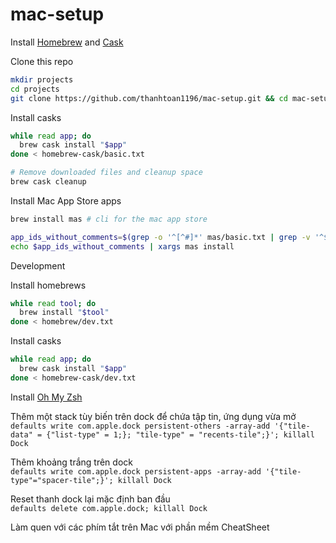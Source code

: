 # mac-setup

Install [Homebrew](https://brew.sh/) and [Cask](https://github.com/Homebrew/homebrew-cask)

Clone this repo
```sh
mkdir projects
cd projects
git clone https://github.com/thanhtoan1196/mac-setup.git && cd mac-setup
```

Install casks

```sh
while read app; do
  brew cask install "$app"
done < homebrew-cask/basic.txt
```



```sh
# Remove downloaded files and cleanup space
brew cask cleanup
```



Install Mac App Store apps

```sh
brew install mas # cli for the mac app store
```

```sh
app_ids_without_comments=$(grep -o '^[^#]*' mas/basic.txt | grep -v '^$')
echo $app_ids_without_comments | xargs mas install
```



Development



Install homebrews

```sh
while read tool; do
  brew install "$tool"
done < homebrew/dev.txt
```



Install casks

```sh
while read app; do
  brew cask install "$app"
done < homebrew-cask/dev.txt
```

Install [Oh My Zsh](https://github.com/robbyrussell/oh-my-zsh)

Thêm một stack tùy biến trên dock để chứa tập tin, ứng dụng vừa mở  
`defaults write com.apple.dock persistent-others -array-add '{"tile-data" = {"list-type" = 1;}; "tile-type" = "recents-tile";}'; killall Dock`

Thêm khoảng trắng trên dock  
`defaults write com.apple.dock persistent-apps -array-add '{"tile-type"="spacer-tile";}'; killall Dock`

Reset thanh dock lại mặc định ban đầu  
`defaults delete com.apple.dock; killall Dock`

Làm quen với các phím tắt trên Mac với phần mềm CheatSheet
